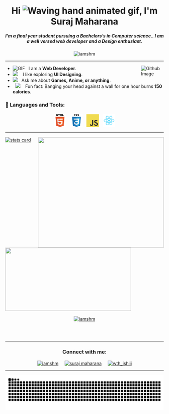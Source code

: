 

<h1 align="center">Hi <img src="https://raw.githubusercontent.com/nixin72/nixin72/master/wave.gif" 
         alt="Waving hand animated gif"
         height="45"
         width="45" />, I'm Suraj Maharana</h1>
<h5 align="center">
I’m a final year student pursuing a Bachelors’s in Computer science.. I am a well versed web developer and a Design enthusiast.
</h5>
<p align="center"> <img src="https://komarev.com/ghpvc/?username=iamshm&label=Profile%20views&color=0e75b6&style=flat" alt="iamshm" /> </p>

<hr></hr>

-  <img alt="GIF" src="https://github.com/SP-XD/SP-XD/blob/main/images/Developer.gif" width="25" /> &nbsp; I am a **Web Developer**. <img width="15%" align="right" alt="Github Image" src="https://github.com/SP-XD/SP-XD/blob/main/images/linux_rounded.gif?raw=true" /><br>
- <img src="https://github.com/SP-XD/SP-XD/blob/main/images/hyperkitty.gif?raw=true" width="20" />&nbsp;&nbsp;&nbsp; I like exploring **UI Designing**. <br>
- <img src="https://github.com/SP-XD/SP-XD/blob/main/images/message.gif?raw=true" width="25" />&nbsp;&nbsp; Ask me about **Games, Anime, or anything**. <br>
- &nbsp;&nbsp;<img src="https://github.com/SP-XD/SP-XD/blob/main/images/lightning.gif?raw=true" width="12" />&nbsp;&nbsp;&nbsp;&nbsp;Fun fact: Banging your head against a wall for one hour burns **150 calories**.<br>

<div >
  
### 🧰 Languages and Tools:
<p align="center" >
  <img src="https://raw.githubusercontent.com/github/explore/80688e429a7d4ef2fca1e82350fe8e3517d3494d/topics/html/html.png" alt="HTML" height="40" style="vertical-align:top; margin:4px">
  <img src="https://raw.githubusercontent.com/github/explore/80688e429a7d4ef2fca1e82350fe8e3517d3494d/topics/css/css.png" alt="CSS" height="40" style="vertical-align:top; margin:4px">
<img src="https://raw.githubusercontent.com/github/explore/80688e429a7d4ef2fca1e82350fe8e3517d3494d/topics/javascript/javascript.png" alt="Javascript" height="40" style="vertical-align:top; margin:4px">
<img src="https://raw.githubusercontent.com/github/explore/80688e429a7d4ef2fca1e82350fe8e3517d3494d/topics/react/react.png" alt="React" height="40" style="vertical-align:top; margin:4px">

</p>

<hr></hr>
</div>
<p>
<a align= "center" href="https://github.com/iamshm">
<img alt= "stats card" height="200px" width="400" src="https://github-readme-streak-stats.herokuapp.com/?user=iamshm&theme=radical">
<img align="right" height="350" width="400" src="https://cdn.dribbble.com/users/2238041/screenshots/4763918/working.gif" /> </a>
</p>
<img height="200px" width="400" src="https://github-readme-stats.vercel.app/api?username=iamshm&count_private=true&theme=radical&show_icons=true" />

<p align="center"> <a href="https://twitter.com/iamshm" target="blank"><img src="https://img.shields.io/twitter/follow/iamshm?logo=twitter&style=for-the-badge" alt="iamshm" /></a> </p>

<br><br>
<hr>

<h3 align="center">Connect with me:</h3>
<p align="center">
<a href="https://twitter.com/iam_shm" target="blank"><img align="center" src="https://img.icons8.com/cute-clipart/64/000000/twitter.png" alt="iamshm" height="50" width="50" /></a> &nbsp;&nbsp;&nbsp;
<a href="https://www.linkedin.com/in/suraj99/" target="blank"><img align="center" src="https://img.icons8.com/cute-clipart/64/000000/linkedin.png" alt="suraj maharana" height="50" width="50" /></a>&nbsp;&nbsp;&nbsp;&nbsp;
<a href="https://www.instagram.com/iam__shm/" target="blank"><img align="center" src="https://img.icons8.com/cute-clipart/64/000000/instagram-new.png" alt="wth_ishiii" height="50" width="50" /></a>
</p>

<hr>

<p align="center">
  <img src="https://github.com/iamshm/iamshm/raw/output/github-contribution-grid-snake.svg" alt="snake"></center>
</p>
